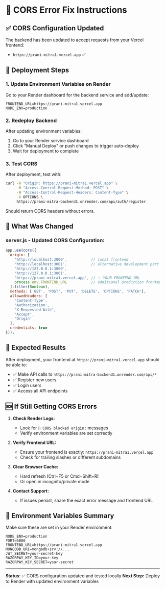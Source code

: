 # 🔧 CORS Error Fix Instructions

## ✅ **CORS Configuration Updated**

The backend has been updated to accept requests from your Vercel frontend:
- `https://prani-mitra1.vercel.app` ✅

## 🚀 **Deployment Steps**

### **1. Update Environment Variables on Render**

Go to your Render dashboard for the backend service and add/update:

```
FRONTEND_URL=https://prani-mitra1.vercel.app
NODE_ENV=production
```

### **2. Redeploy Backend**

After updating environment variables:
1. Go to your Render service dashboard
2. Click "Manual Deploy" or push changes to trigger auto-deploy
3. Wait for deployment to complete

### **3. Test CORS**

After deployment, test with:
```bash
curl -H "Origin: https://prani-mitra1.vercel.app" \
     -H "Access-Control-Request-Method: POST" \
     -H "Access-Control-Request-Headers: Content-Type" \
     -X OPTIONS \
     https://prani-mitra-backend1.onrender.com/api/auth/register
```

Should return CORS headers without errors.

## 🔧 **What Was Changed**

### **server.js - Updated CORS Configuration:**
```javascript
app.use(cors({
  origin: [
    'http://localhost:3000',           // local frontend
    'http://localhost:3001',           // alternative development port
    'http://127.0.0.1:3000',
    'http://127.0.0.1:3001',
    'https://prani-mitra1.vercel.app', // ✅ YOUR FRONTEND URL
    process.env.FRONTEND_URL           // additional production frontend from env
  ].filter(Boolean),
  methods: ['GET', 'POST', 'PUT', 'DELETE', 'OPTIONS', 'PATCH'],
  allowedHeaders: [
    'Content-Type', 
    'Authorization', 
    'X-Requested-With',
    'Accept',
    'Origin'
  ],
  credentials: true
}));
```

## 🎯 **Expected Results**

After deployment, your frontend at `https://prani-mitra1.vercel.app` should be able to:
- ✅ Make API calls to `https://prani-mitra-backend1.onrender.com/api/*`
- ✅ Register new users
- ✅ Login users
- ✅ Access all API endpoints

## 🆘 **If Still Getting CORS Errors**

1. **Check Render Logs:**
   - Look for `🚫 CORS blocked origin:` messages
   - Verify environment variables are set correctly

2. **Verify Frontend URL:**
   - Ensure your frontend is exactly: `https://prani-mitra1.vercel.app`
   - Check for trailing slashes or different subdomains

3. **Clear Browser Cache:**
   - Hard refresh (Ctrl+F5 or Cmd+Shift+R)
   - Or open in incognito/private mode

4. **Contact Support:**
   - If issues persist, share the exact error message and frontend URL

## 📝 **Environment Variables Summary**

Make sure these are set in your Render environment:

```
NODE_ENV=production
PORT=5000
FRONTEND_URL=https://prani-mitra1.vercel.app
MONGODB_URI=mongodb+srv://...
JWT_SECRET=your-secret-key
RAZORPAY_KEY_ID=your-key
RAZORPAY_KEY_SECRET=your-secret
```

---

**Status:** ✅ CORS configuration updated and tested locally
**Next Step:** Deploy to Render with updated environment variables
